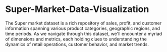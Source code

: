 # Super-Market-Data-Visualization
The Super market dataset is a rich repository of sales, profit, and customer information spanning various product categories, geographic regions, and time periods. As we navigate through this dataset, we'll encounter a myriad of dimensions and metrics, each holding clues to understanding the dynamics of retail operations, customer behavior, and market trends.

